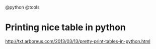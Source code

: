 @python
@tools

# Printing nice table in python

http://txt.arboreus.com/2013/03/13/pretty-print-tables-in-python.html
